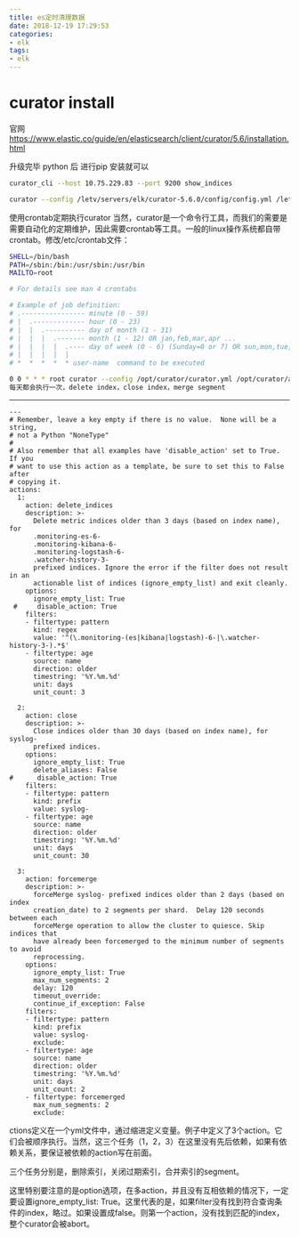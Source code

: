 ```yaml
---
title: es定时清理数据
date: 2018-12-19 17:29:53
categories:
- elk
tags:
- elk
---
```




# curator install

官网 https://www.elastic.co/guide/en/elasticsearch/client/curator/5.6/installation.html

升级完毕 python 后 进行pip 安装就可以

```sh
curator_cli --host 10.75.229.83 --port 9200 show_indices 

curator --config /letv/servers/elk/curator-5.6.0/config/config.yml /letv/servers/elk/curator-5.6.0/config/action.yml
```



使用crontab定期执行curator
当然，curator是一个命令行工具，而我们的需要是需要自动化的定期维护，因此需要crontab等工具。一般的linux操作系统都自带crontab。修改/etc/crontab文件：



```sh
SHELL=/bin/bash
PATH=/sbin:/bin:/usr/sbin:/usr/bin
MAILTO=root

# For details see man 4 crontabs

# Example of job definition:
# .---------------- minute (0 - 59)
# |  .------------- hour (0 - 23)
# |  |  .---------- day of month (1 - 31)
# |  |  |  .------- month (1 - 12) OR jan,feb,mar,apr ...
# |  |  |  |  .---- day of week (0 - 6) (Sunday=0 or 7) OR sun,mon,tue,wed,thu,fri,sat
# |  |  |  |  |
# *  *  *  *  * user-name  command to be executed

0 0 * * * root curator --config /opt/curator/curator.yml /opt/curator/action.yml
每天都会执行一次，delete index，close index，merge segment
```
---------------------



```
---
# Remember, leave a key empty if there is no value.  None will be a string,
# not a Python "NoneType"
#
# Also remember that all examples have 'disable_action' set to True.  If you
# want to use this action as a template, be sure to set this to False after
# copying it.
actions:
  1:
    action: delete_indices
    description: >-
      Delete metric indices older than 3 days (based on index name), for
      .monitoring-es-6-
      .monitoring-kibana-6-
      .monitoring-logstash-6-
      .watcher-history-3-
      prefixed indices. Ignore the error if the filter does not result in an
      actionable list of indices (ignore_empty_list) and exit cleanly.
    options:
      ignore_empty_list: True
 #     disable_action: True
    filters:
    - filtertype: pattern
      kind: regex
      value: '^(\.monitoring-(es|kibana|logstash)-6-|\.watcher-history-3-).*$'
    - filtertype: age
      source: name
      direction: older
      timestring: '%Y.%m.%d'
      unit: days
      unit_count: 3

  2:
    action: close
    description: >-
      Close indices older than 30 days (based on index name), for syslog-
      prefixed indices.
    options:
      ignore_empty_list: True
      delete_aliases: False
#      disable_action: True
    filters:
    - filtertype: pattern
      kind: prefix
      value: syslog-
    - filtertype: age
      source: name
      direction: older
      timestring: '%Y.%m.%d'
      unit: days
      unit_count: 30

  3:
    action: forcemerge
    description: >-
      forceMerge syslog- prefixed indices older than 2 days (based on index
      creation_date) to 2 segments per shard.  Delay 120 seconds between each
      forceMerge operation to allow the cluster to quiesce. Skip indices that
      have already been forcemerged to the minimum number of segments to avoid
      reprocessing.
    options:
      ignore_empty_list: True
      max_num_segments: 2
      delay: 120
      timeout_override:
      continue_if_exception: False
    filters:
    - filtertype: pattern
      kind: prefix
      value: syslog-
      exclude:
    - filtertype: age
      source: name
      direction: older
      timestring: '%Y.%m.%d'
      unit: days
      unit_count: 2
    - filtertype: forcemerged
      max_num_segments: 2
      exclude:
```

ctions定义在一个yml文件中，通过缩进定义变量。例子中定义了3个action。它们会被顺序执行。当然，这三个任务（1，2，3）在这里没有先后依赖，如果有依赖关系，要保证被依赖的action写在前面。

三个任务分别是，删除索引，关闭过期索引，合并索引的segment。

这里特别要注意的是option选项，在多action，并且没有互相依赖的情况下，一定要设置ignore_empty_list: True。这里代表的是，如果filter没有找到符合查询条件的index，略过。如果设置成false。则第一个action，没有找到匹配的index，整个curator会被abort。


